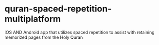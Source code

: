 # quran-spaced-repetition-multiplatform
IOS AND Android app that utilizes spaced repetition to assist with retaining memorized pages from the Holy Quran
